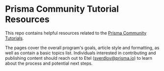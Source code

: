 # Prisma Community Tutorial Resources
This repo contains helpful resources related to the [Prisma Community Tutorials](https://www.prisma.io/tutorials/). 

The pages cover the overall program's goals, article style and formatting, as well as contain a basic topics list. Individuals interested in contributing and publishing content should reach out to Etel (sverdlov@prisma.io) to learn about the process and potential next steps. 
